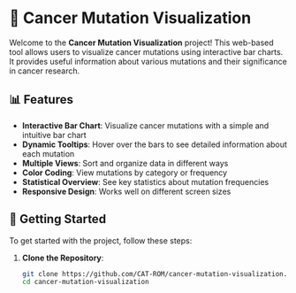 # 🧬 Cancer Mutation Visualization

Welcome to the **Cancer Mutation Visualization** project! This web-based tool allows users to visualize cancer mutations using interactive bar charts. It provides useful information about various mutations and their significance in cancer research.

## 📊 Features

- **Interactive Bar Chart**: Visualize cancer mutations with a simple and intuitive bar chart
- **Dynamic Tooltips**: Hover over the bars to see detailed information about each mutation
- **Multiple Views**: Sort and organize data in different ways
- **Color Coding**: View mutations by category or frequency
- **Statistical Overview**: See key statistics about mutation frequencies
- **Responsive Design**: Works well on different screen sizes

## 🚀 Getting Started

To get started with the project, follow these steps:

1. **Clone the Repository**:
   ```bash
   git clone https://github.com/CAT-ROM/cancer-mutation-visualization.git
   cd cancer-mutation-visualization
